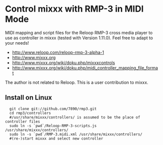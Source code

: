 Control mixxx with RMP-3 in MIDI Mode
=====================================

MIDI mapping and script files for the Reloop RMP-3 cross media player to use as controller in mixxx (tested with Version 1.11.0).
Feel free to adapt to your needs!

* http://www.reloop.com/reloop-rmp-3-alpha-1
* http://www.mixxx.org
* http://www.mixxx.org/wiki/doku.php/mixxxcontrols
* http://www.mixxx.org/wiki/doku.php/midi_controller_mapping_file_format

The author is not related to Reloop. This is a user contribution to mixxx.

Install on Linux
----------------

```
  git clone git://github.com/7890/rmp3.git
  cd rmp3/controllers
  #/usr/share/mixxx/controllers/ is assumed to be the place of controller files
  sudo ln -s `pwd`/Reloop-RMP-3-scripts.js /usr/share/mixxx/controllers/
  sudo ln -s `pwd`/RMP-3.midi.xml /usr/share/mixxx/controllers/
  #(re-)start mixxx and select new controller
```
